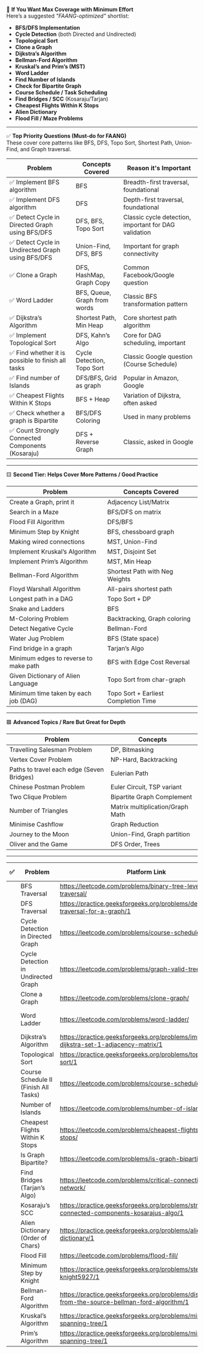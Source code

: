 📌 **If You Want Max Coverage with Minimum Effort**  
Here’s a suggested *"FAANG-optimized"* shortlist:

- **BFS/DFS Implementation**
- **Cycle Detection** (both Directed and Undirected)
- **Topological Sort**
- **Clone a Graph**
- **Dijkstra’s Algorithm**
- **Bellman-Ford Algorithm**
- **Kruskal’s and Prim’s (MST)**
- **Word Ladder**
- **Find Number of Islands**
- **Check for Bipartite Graph**
- **Course Schedule / Task Scheduling**
- **Find Bridges / SCC** (Kosaraju/Tarjan)
- **Cheapest Flights Within K Stops**
- **Alien Dictionary**
- **Flood Fill / Maze Problems**

---

✅ **Top Priority Questions (Must-do for FAANG)**  
These cover core patterns like BFS, DFS, Topo Sort, Shortest Path, Union-Find, and Graph traversal.

| Problem | Concepts Covered | Reason it's Important |
|--------|------------------|------------------------|
| ✅ Implement BFS algorithm | BFS | Breadth-first traversal, foundational |
| ✅ Implement DFS algorithm | DFS | Depth-first traversal, foundational |
| ✅ Detect Cycle in Directed Graph using BFS/DFS | DFS, BFS, Topo Sort | Classic cycle detection, important for DAG validation |
| ✅ Detect Cycle in Undirected Graph using BFS/DFS | Union-Find, DFS, BFS | Important for graph connectivity |
| ✅ Clone a Graph | DFS, HashMap, Graph Copy | Common Facebook/Google question |
| ✅ Word Ladder | BFS, Queue, Graph from words | Classic BFS transformation pattern |
| ✅ Dijkstra’s Algorithm | Shortest Path, Min Heap | Core shortest path algorithm |
| ✅ Implement Topological Sort | DFS, Kahn’s Algo | Core for DAG scheduling, important |
| ✅ Find whether it is possible to finish all tasks | Cycle Detection, Topo Sort | Classic Google question (Course Schedule) |
| ✅ Find number of Islands | DFS/BFS, Grid as graph | Popular in Amazon, Google |
| ✅ Cheapest Flights Within K Stops | BFS + Heap | Variation of Dijkstra, often asked |
| ✅ Check whether a graph is Bipartite | BFS/DFS Coloring | Used in many problems |
| ✅ Count Strongly Connected Components (Kosaraju) | DFS + Reverse Graph | Classic, asked in Google |

---

🟨 **Second Tier: Helps Cover More Patterns / Good Practice**

| Problem | Concepts Covered |
|---------|------------------|
| Create a Graph, print it | Adjacency List/Matrix |
| Search in a Maze | BFS/DFS on matrix |
| Flood Fill Algorithm | DFS/BFS |
| Minimum Step by Knight | BFS, chessboard graph |
| Making wired connections | MST, Union-Find |
| Implement Kruskal’s Algorithm | MST, Disjoint Set |
| Implement Prim’s Algorithm | MST, Min Heap |
| Bellman-Ford Algorithm | Shortest Path with Neg Weights |
| Floyd Warshall Algorithm | All-pairs shortest path |
| Longest path in a DAG | Topo Sort + DP |
| Snake and Ladders | BFS |
| M-Coloring Problem | Backtracking, Graph coloring |
| Detect Negative Cycle | Bellman-Ford |
| Water Jug Problem | BFS (State space) |
| Find bridge in a graph | Tarjan’s Algo |
| Minimum edges to reverse to make path | BFS with Edge Cost Reversal |
| Given Dictionary of Alien Language | Topo Sort from char-graph |
| Minimum time taken by each job (DAG) | Topo Sort + Earliest Completion Time |

---

🟩 **Advanced Topics / Rare But Great for Depth**

| Problem | Concepts |
|---------|----------|
| Travelling Salesman Problem | DP, Bitmasking |
| Vertex Cover Problem | NP-Hard, Backtracking |
| Paths to travel each edge (Seven Bridges) | Eulerian Path |
| Chinese Postman Problem | Euler Circuit, TSP variant |
| Two Clique Problem | Bipartite Graph Complement |
| Number of Triangles | Matrix multiplication/Graph Math |
| Minimise Cashflow | Graph Reduction |
| Journey to the Moon | Union-Find, Graph partition |
| Oliver and the Game | DFS Order, Trees |



---
| ✅ | Problem                                  | Platform Link                                                                 | Concepts Covered                |
|----|------------------------------------------|--------------------------------------------------------------------------------|---------------------------------|
|    | BFS Traversal                            | https://leetcode.com/problems/binary-tree-level-order-traversal/               | BFS, Queue                      |
|    | DFS Traversal                            | https://practice.geeksforgeeks.org/problems/depth-first-traversal-for-a-graph/1| DFS, Recursion                  |
|    | Cycle Detection in Directed Graph        | https://leetcode.com/problems/course-schedule/                                 | DFS, Topo Sort                  |
|    | Cycle Detection in Undirected Graph      | https://leetcode.com/problems/graph-valid-tree/                                | Union-Find / DFS                |
|    | Clone a Graph                            | https://leetcode.com/problems/clone-graph/                                     | DFS, Hash Map                   |
|    | Word Ladder                              | https://leetcode.com/problems/word-ladder/                                     | BFS, Transformation Graph       |
|    | Dijkstra’s Algorithm                     | https://practice.geeksforgeeks.org/problems/implementing-dijkstra-set-1-adjacency-matrix/1 | Min Heap, Shortest Path |
|    | Topological Sort                         | https://practice.geeksforgeeks.org/problems/topological-sort/1                 | DFS / Kahn’s                    |
|    | Course Schedule II (Finish All Tasks)    | https://leetcode.com/problems/course-schedule-ii/                              | Topo Sort                       |
|    | Number of Islands                        | https://leetcode.com/problems/number-of-islands/                               | BFS/DFS on Grid                 |
|    | Cheapest Flights Within K Stops          | https://leetcode.com/problems/cheapest-flights-within-k-stops/                 | BFS + Heap                      |
|    | Is Graph Bipartite?                      | https://leetcode.com/problems/is-graph-bipartite/                              | DFS/BFS Coloring                |
|    | Find Bridges (Tarjan’s Algo)             | https://leetcode.com/problems/critical-connections-in-a-network/               | DFS, Low Time                   |
|    | Kosaraju’s SCC                           | https://practice.geeksforgeeks.org/problems/strongly-connected-components-kosarajus-algo/1 | DFS, Reverse Graph     |
|    | Alien Dictionary (Order of Chars)        | https://practice.geeksforgeeks.org/problems/alien-dictionary/1                 | Topo Sort                       |
|    | Flood Fill                               | https://leetcode.com/problems/flood-fill/                                      | BFS/DFS                         |
|    | Minimum Step by Knight                   | https://practice.geeksforgeeks.org/problems/steps-by-knight5927/1              | BFS on Grid                     |
|    | Bellman-Ford Algorithm                   | https://practice.geeksforgeeks.org/problems/distance-from-the-source-bellman-ford-algorithm/1 | Relaxation, Neg Weights |
|    | Kruskal’s Algorithm                      | https://practice.geeksforgeeks.org/problems/minimum-spanning-tree/1            | MST, Union-Find                 |
|    | Prim’s Algorithm                         | https://practice.geeksforgeeks.org/problems/minimum-spanning-tree/1            | MST, Priority Queue             |
